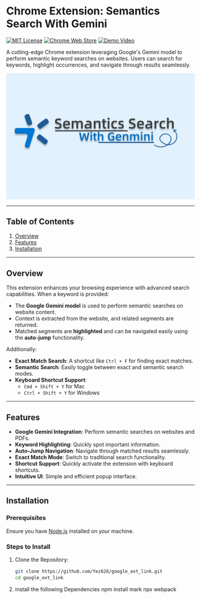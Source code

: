 # Chrome Extension: Semantics Search With Gemini

[![MIT License](https://img.shields.io/badge/license-MIT-blue.svg)](LICENSE)
[![Chrome Web Store](https://img.shields.io/badge/Chrome%20Web%20Store-Visit-brightgreen.svg)](https://chromewebstore.google.com/detail/semantic-search-with-genm/hnjmloccdlhfhecmkemojkpmjhefpeee?hl=en-US&utm_source=ext_sidebar)
[![Demo Video](https://img.shields.io/badge/Demo-Video-red.svg)](https://www.youtube.com/watch?v=your-video-id)

A cutting-edge Chrome extension leveraging Google's Gemini model to perform semantic keyword searches on websites. Users can search for keywords, highlight occurrences, and navigate through results seamlessly.

![Extension Preview](cover.png)

---

## Table of Contents
1. [Overview](#overview)
2. [Features](#features)
3. [Installation](#installation)
---

## Overview

This extension enhances your browsing experience with advanced search capabilities. When a keyword is provided:
- The **Google Gemini model** is used to perform semantic searches on website content.
- Context is extracted from the website, and related segments are returned.
- Matched segments are **highlighted** and can be navigated easily using the **auto-jump** functionality.

Additionally:
- **Exact Match Search**: A shortcut like `Ctrl + F` for finding exact matches.
- **Semantic Search**: Easily toggle between exact and semantic search modes.
- **Keyboard Shortcut Support**: 
  - `Cmd + Shift + Y` for Mac
  - `Ctrl + Shift + Y` for Windows

---

## Features

- **Google Gemini Integration**: Perform semantic searches on websites and PDFs.
- **Keyword Highlighting**: Quickly spot important information.
- **Auto-Jump Navigation**: Navigate through matched results seamlessly.
- **Exact Match Mode**: Switch to traditional search functionality.
- **Shortcut Support**: Quickly activate the extension with keyboard shortcuts.
- **Intuitive UI**: Simple and efficient popup interface.

---

## Installation

### Prerequisites
Ensure you have [Node.js](https://nodejs.org/) installed on your machine.

### Steps to Install
1. Clone the Repository:
   ```bash
   git clone https://github.com/Yez626/google_ext_link.git
   cd google_ext_link
2. install the following Dependencies
   npm install mark
   npx webpack
   